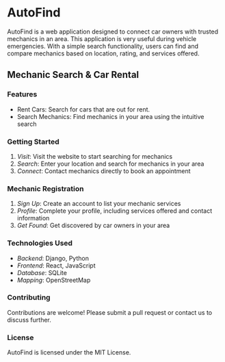 # AutoFind
AutoFind is a web application designed to connect car owners with trusted mechanics in an area. This application is very useful during vehicle emergencies. With a simple search functionality, users can find and compare mechanics based on location, rating, and services offered.

## Mechanic Search & Car Rental


### Features

- Rent Cars: Search for cars that are out for rent.
- Search Mechanics: Find mechanics in your area using the intuitive search

### Getting Started

1. *Visit*: Visit the website to start searching for mechanics
2. *Search*: Enter your location and search for mechanics in your area
3. *Connect*: Contact mechanics directly to book an appointment

### Mechanic Registration

1. *Sign Up*: Create an account to list your mechanic services
2. *Profile*: Complete your profile, including services offered and contact information
3. *Get Found*: Get discovered by car owners in your area

### Technologies Used
- *Backend*: Django, Python
- *Frontend*: React, JavaScript
- *Database*: SQLite
- *Mapping*: OpenStreetMap

### Contributing

Contributions are welcome! Please submit a pull request or contact us to discuss further.

### License

AutoFind is licensed under the MIT License.
